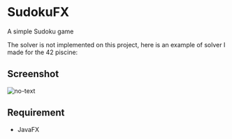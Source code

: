 # SudokuFX
A simple Sudoku game<br>

The solver is not implemented on this project, here is an example of solver I made for the 42 piscine:


## Screenshot

![no-text](https://github.com/AnthonyLedru/sudokuFX/blob/master/sudoku.png)

## Requirement
- JavaFX
